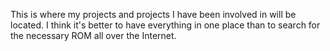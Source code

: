 This is where my projects and projects I have been involved in will be located. I think it's better to have everything in one place than to search for the necessary ROM all over the Internet.